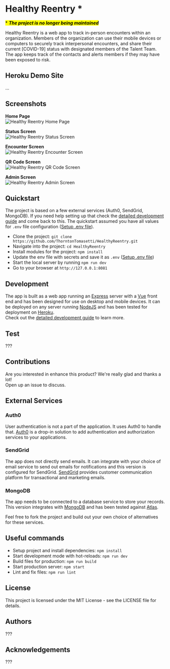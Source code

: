 



# Healthy Reentry *
<mark>\* ***The project is no longer being maintained*** <mark>

Healthy Reentry is a web app to track in-person encounters within an organization. Members of the organization can use their mobile devices or computers to securely track interpersonal encounters, and share their current [COVID-19] status with designated members of the Talent Team. The app keeps track of the contacts and alerts members if they may have been exposed to risk.  

## Heroku Demo Site
...

## Screenshots
**Home Page**  
![Healthy Reentry Home Page](./docs/imgs/screenshots_homepage.png)

**Status Screen**  
![Healthy Reentry Status Screen](./docs/imgs/screenshots_status.png)

**Encounter Screen**  
![Healthy Reentry Encounter Screen](./docs/imgs/screenshots_encounter.png)

**QR Code Screen**  
![Healthy Reentry QR Code Screen](./docs/imgs/screenshots_qrCode.png)

**Admin Screen**  
![Healthy Reentry Admin Screen](./docs/imgs/screenshots_admin.png)

## Quickstart
The project is based on a few external services (Auth0, SendGrid, MongoDB). If you need help setting up that check the [detailed development guide](./docs/dev-details.md) and come back to this. The quickstart assumed you have all values for `.env` file configuration ([Setup .env file](https://github.com/ThorntonTomasetti/HealthyReentry/blob/dev-OpenSourceDocumentation/docs/dev-details.md#populate-the-env-file)).  
- Clone the project: `git clone https://github.com/ThorntonTomasetti/HealthyReentry.git`
- Navigate into the project: `cd HealthyReentry`
- Install modules for the project: `npm install`
- Update the env file with secrets and save it as `.env` ([Setup .env file](https://github.com/ThorntonTomasetti/HealthyReentry/blob/dev-OpenSourceDocumentation/docs/dev-details.md#populate-the-env-file))
- Start the local server by running `npm run dev`
- Go to your browser at `http://127.0.0.1:8081`

## Development
The app is built as a web app running an [Express](https://expressjs.com/) server with a [Vue](https://vuejs.org/) front end and has been designed for use on desktop and mobile devices. It can be deployed on any server running [NodeJS]() and has been tested for deployment on [Heroku](https://heroku.com/).  
Check out the [detailed development guide](./docs/dev-details.md) to learn more.  

## Test  
???

## Contributions
Are you interested in enhance this product? We're really glad and thanks a lot!  
Open up an issue to discuss.  

## External Services

### Auth0
User authentication is not a part of the application. It uses Auth0 to handle that. [Auth0](https://auth0.com/docs/getting-started/overview) is a drop-in solution to add authentication and authorization services to your applications.  

### SendGrid
The app does not directly send emails. It can integrate with your choice of email service to send out emails for notifications and this version is configured for SendGrid. [SendGrid](https://sendgrid.com/) provides customer communication platform for transactional and marketing emails.  

### MongoDB
The app needs to be connected to a database service to store your records. This version integrates with [MongoDB](https://www.mongodb.com/) and has been tested against [Atlas](https://www.mongodb.com/cloud/atlas).  

Feel free to fork the project and build out your own choice of alternatives for these services.  

## Useful commands
- Setup project and install dependencies: `npm install`
- Start development mode with hot-reloads: `npm run dev`
- Build files for production: `npm run build`
- Start production server: `npm start`
- Lint and fix files: `npm run lint`

## License
This project is licensed under the MIT License - see the LICENSE file for details.

## Authors
???

## Acknowledgements
???
